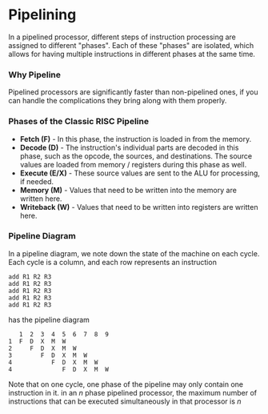 # Pipelining
In a pipelined processor, different steps of instruction processing are assigned to different "phases". Each of these "phases" are isolated, which allows for having multiple instructions in different phases at the same time. 

### Why Pipeline
Pipelined processors are significantly faster than non-pipelined ones, if you can handle the complications they bring along with them properly.

### Phases of the Classic RISC Pipeline
* **Fetch (F)** - In this phase, the instruction is loaded in from the memory.
* **Decode (D)** - The instruction's individual parts are decoded in this phase, such as the opcode, the sources, and destinations. The source values are loaded from memory / registers during this phase as well.
* **Execute (E/X)** - These source values are sent to the ALU for processing, if needed.
* **Memory (M)** - Values that need to be written into the memory are written here.
* **Writeback (W)** - Values that need to be written into registers are written here.

### Pipeline Diagram
In a pipeline diagram, we note down the state of the machine on each cycle. Each cycle is a column, and each row represents an instruction

```
add R1 R2 R3
add R1 R2 R3
add R1 R2 R3
add R1 R2 R3
add R1 R2 R3
```

has the pipeline diagram

```
   1  2  3  4  5  6  7  8  9
1  F  D  X  M  W
2     F  D  X  M  W
3        F  D  X  M  W
4           F  D  X  M  W
4              F  D  X  M  W
```

Note that on one cycle, one phase of the pipeline may only contain one instruction in it. in an $n$ phase pipelined processor, the maximum number of instructions that can be executed simultaneously in that processor is $n$



